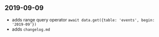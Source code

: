## 2019-09-09

- adds range query operator `await data.get({table: 'events', begin: '2019-09'})`
- adds `changelog.md`
